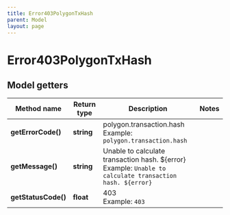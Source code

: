 ```yaml
---
title: Error403PolygonTxHash
parent: Model
layout: page
---
```


# Error403PolygonTxHash

## Model getters

Method name | Return type | Description | Notes
------------ | ------------- | ------------- | -------------
**getErrorCode()** | **string** | polygon.transaction.hash <br>Example: `polygon.transaction.hash` |
**getMessage()** | **string** | Unable to calculate transaction hash. ${error} <br>Example: `Unable to calculate transaction hash. ${error}` |
**getStatusCode()** | **float** | 403 <br>Example: `403` |

